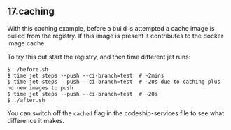 ## 17.caching

With this caching example, before a build is attempted a cache image is pulled from the registry. If this image is present it contributes to the docker image cache.

To try this out start the registry, and then time different jet runs:

```
$ ./before.sh
$ time jet steps --push --ci-branch=test  # ~2mins
$ time jet steps --push --ci-branch=test  # ~20s due to caching plus no new images to push
$ time jet steps --push --ci-branch=test  # ~20s
$ ./after.sh
```

You can switch off the `cached` flag in the codeship-services file to see what difference it makes.
